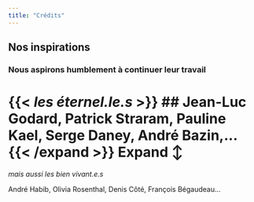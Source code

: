 ```yaml
---
title: "Crédits"
---
```


## Nos inspirations

### Nous aspirons humblement à continuer leur travail



# {{< *les éternel.le.s* >}} ## Jean-Luc Godard, Patrick Straram, Pauline Kael, Serge Daney, André Bazin,... {{< /expand >}} Expand ↕ 





*mais aussi les bien vivant.e.s* 

André Habib, Olivia Rosenthal, Denis Côté, François Bégaudeau...
